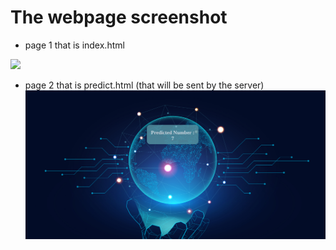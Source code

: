 # The webpage screenshot 
- page 1 that is index.html

![](screeenshot/index.html.png)
- page 2 that is predict.html (that will be sent by the server)
![](screenshot/predict.html.png)
